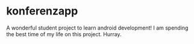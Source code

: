 # konferenzapp

A wonderful student project to learn android development! I am spending the best time of my life on this project. Hurray.